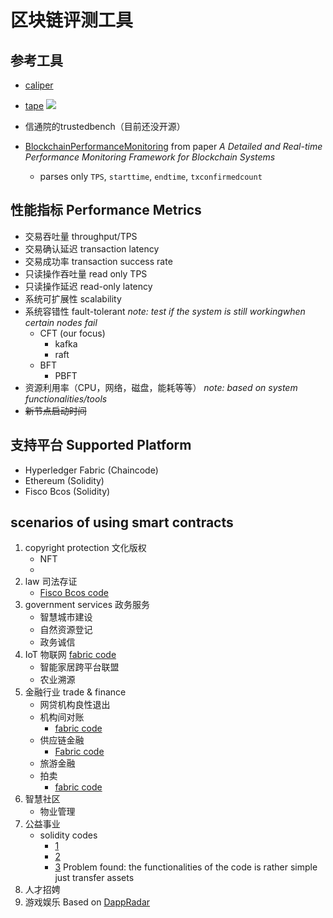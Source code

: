 # 区块链评测工具

## 参考工具

* [caliper](https://github.com/hyperledger/caliper)
* [tape](https://github.com/Hyperledger-TWGC/tape)
     ![](https://i.imgur.com/cY86Pfk.png)

* 信通院的trustedbench（目前还没开源）
* [BlockchainPerformanceMonitoring](https://github.com/InPlusLab/BlockchainPerformanceMonitoring) from paper *A Detailed and Real-time Performance Monitoring Framework for Blockchain Systems*
    * parses only `TPS`, `starttime`, `endtime`, `txconfirmedcount`

## 性能指标 Performance Metrics

* 交易吞吐量 throughput/TPS
* 交易确认延迟 transaction latency
* 交易成功率 transaction success rate
* 只读操作吞吐量 read only TPS
* 只读操作延迟 read-only latency
* 系统可扩展性 scalability
* 系统容错性 fault-tolerant
        *note: test if the system is still workingwhen certain nodes fail*
    * CFT (our focus)
        * kafka
        * raft
    * BFT
        * PBFT
* 资源利用率（CPU，网络，磁盘，能耗等等）
 *note: based on system functionalities/tools*
* ~~新节点启动时间~~

## 支持平台 Supported Platform

* Hyperledger Fabric (Chaincode)
* Ethereum (Solidity)
* Fisco Bcos (Solidity)

## scenarios of using smart contracts

1. copyright protection 文化版权
    * NFT
    * 
3. law 司法存证
    * [Fisco Bcos code](https://github.com/FISCO-BCOS/evidenceSample)
4. government services 政务服务 
    * 智慧城市建设
    * 自然资源登记
    * 政务诚信
5. IoT 物联网
    [fabric code](https://github.com/yigitpolat/Hyperledger-Fabric-for-Trusted-IoT)
    * 智能家居跨平台联盟
    * 农业溯源
5. 金融行业 trade & finance
    * 网贷机构良性退出
    * 机构间对账
        * [fabric code](https://github.com/hyperledger/fabric-samples/tree/main/interest_rate_swaps)
    * 供应链金融
        * [Fabric code](https://github.com/wearetheledger/awesome-hyperledger-fabric)
    * 旅游金融
    * 拍卖
        * [fabric code](https://github.com/hyperledger/fabric-samples/tree/main/auction-simple)
6. 智慧社区
    * 物业管理
7. 公益事业
    * solidity codes
        * [1](https://github.com/vbarzokas/smart-contract-donations/blob/master/contracts/Charitable.sol)
        * [2](https://github.com/wsun19/Blockchains-Project/blob/master/contracts/Charity.sol)
        * [3](https://github.com/rubyruby/charity-contracts/blob/master/Charity.sol)
        Problem found: the functionalities of the code is rather simple just transfer assets
9. 人才招娉
10. 游戏娱乐
    Based on [DappRadar](https://dappradar.com/rankings/category/games)